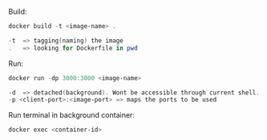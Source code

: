 Build:
```powershell
docker build -t <image-name> .
```
```powershell
-t  => tagging(naming) the image
.   => looking for Dockerfile in pwd
```
Run:
```powershell
docker run -dp 3000:3000 <image-name>
```
```powershell
-d  => detached(background). Wont be accessible through current shell. 
-p <client-port>:<image-port> => maps the ports to be used
```
Run terminal in background container:
```powershell
docker exec <container-id>
```